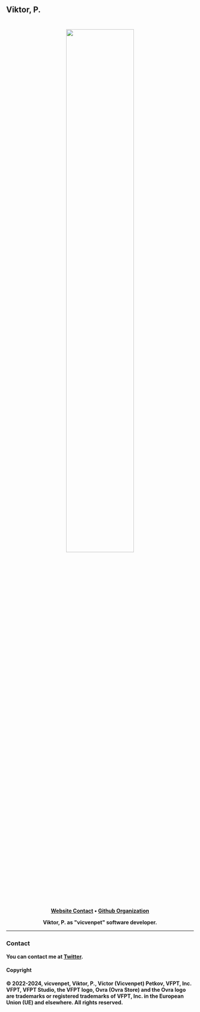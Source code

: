 ## Viktor, P.

<h1 align="center">
    <a href="https://github.com/vicvenpet" target="_blank">
        <img height="60%" width="60%" src=""><br>
    </a>
</h1>

<p align="center">
    <b><a href="http://localhost:3000/">Website Contact</a> • <a href="https://github.com/VFPT">Github Organization</a></b>
</p>

<p align="center">
   <b>Viktor, P. as "vicvenpet" software developer.
</p>

---

### Contact

You can contact me at <b><a href="https://x.com/vicvenpet">Twitter</a></b>.

#### Copyright

© 2022-2024, vicvenpet, Viktor, P., Víctor (Vicvenpet) Petkov, VFPT, Inc. VFPT, VFPT Studio, the VFPT logo, Ovra (Ovra Store) and the Ovra logo are trademarks or registered 
trademarks of VFPT, Inc. in the European Union (UE) and elsewhere. All rights reserved.

